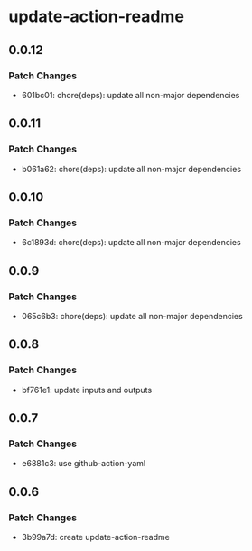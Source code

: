 # update-action-readme

## 0.0.12

### Patch Changes

- 601bc01: chore(deps): update all non-major dependencies

## 0.0.11

### Patch Changes

- b061a62: chore(deps): update all non-major dependencies

## 0.0.10

### Patch Changes

- 6c1893d: chore(deps): update all non-major dependencies

## 0.0.9

### Patch Changes

- 065c6b3: chore(deps): update all non-major dependencies

## 0.0.8

### Patch Changes

- bf761e1: update inputs and outputs

## 0.0.7

### Patch Changes

- e6881c3: use github-action-yaml

## 0.0.6

### Patch Changes

- 3b99a7d: create update-action-readme
